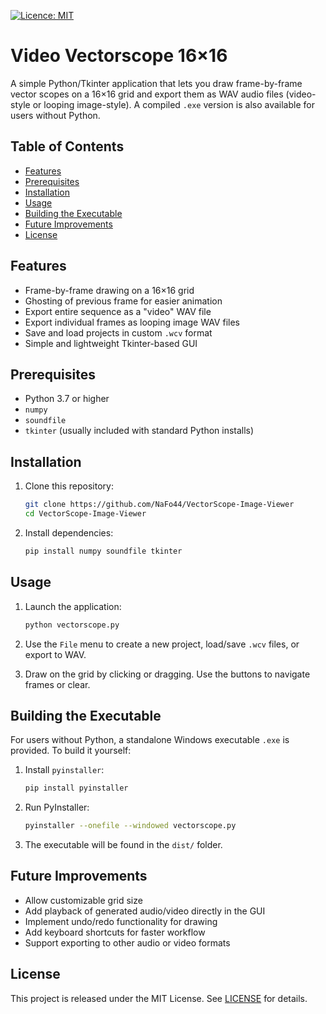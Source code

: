 [![Licence: MIT](https://img.shields.io/badge/License-MIT-yellow.svg)](LICENSE)

# Video Vectorscope 16×16

A simple Python/Tkinter application that lets you draw frame-by-frame vector scopes on a 16×16 grid and export them as WAV audio files (video-style or looping image-style). A compiled `.exe` version is also available for users without Python.

## Table of Contents

* [Features](#features)
* [Prerequisites](#prerequisites)
* [Installation](#installation)
* [Usage](#usage)
* [Building the Executable](#building-the-executable)
* [Future Improvements](#future-improvements)
* [License](#license)

## Features

* Frame-by-frame drawing on a 16×16 grid
* Ghosting of previous frame for easier animation
* Export entire sequence as a "video" WAV file
* Export individual frames as looping image WAV files
* Save and load projects in custom `.wcv` format
* Simple and lightweight Tkinter-based GUI

## Prerequisites

* Python 3.7 or higher
* `numpy`
* `soundfile`
* `tkinter` (usually included with standard Python installs)

## Installation

1. Clone this repository:

   ```bash
   git clone https://github.com/NaFo44/VectorScope-Image-Viewer
   cd VectorScope-Image-Viewer
   ```
   
2. Install dependencies:

   ```bash
   pip install numpy soundfile tkinter
   ```

## Usage

1. Launch the application:

   ```bash
   python vectorscope.py
   ```

2. Use the `File` menu to create a new project, load/save `.wcv` files, or export to WAV.

3. Draw on the grid by clicking or dragging. Use the buttons to navigate frames or clear.

## Building the Executable

For users without Python, a standalone Windows executable `.exe` is provided. To build it yourself:

1. Install `pyinstaller`:

   ```bash
   pip install pyinstaller
   ```

2. Run PyInstaller:

   ```bash
   pyinstaller --onefile --windowed vectorscope.py
   ```

3. The executable will be found in the `dist/` folder.

## Future Improvements

* Allow customizable grid size
* Add playback of generated audio/video directly in the GUI
* Implement undo/redo functionality for drawing
* Add keyboard shortcuts for faster workflow
* Support exporting to other audio or video formats

## License
This project is released under the MIT License. See [LICENSE](LICENSE) for details.
